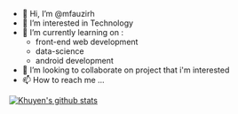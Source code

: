 - 👋 Hi, I’m @mfauzirh
- 👀 I’m interested in Technology
- 🌱 I’m currently learning on :
    * front-end web development
    * data-science
    * android development
- 💞️ I’m looking to collaborate on project that i'm interested
- 📫 How to reach me ...

<!---
Hi welcome to my profile
--->

[![Khuyen's github stats](https://github-readme-stats.vercel.app/api?username=khuyentran1401&count_private=true&show_icons=true&theme=radical&hide_rank=false)](https://github.com/anuraghazra/github-readme-stats)
